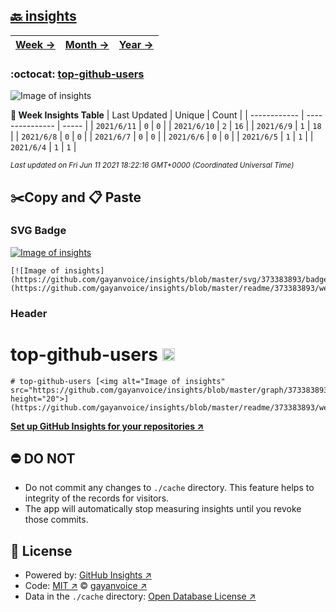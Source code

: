 ## [🔙 insights](https://github.com/gayanvoice/insights)
| [**Week →**](https://github.com/gayanvoice/insights/blob/master/readme/373383893/week.md) | [**Month →**](https://github.com/gayanvoice/insights/blob/master/readme/373383893/month.md) | [**Year →**](https://github.com/gayanvoice/insights/blob/master/readme/373383893/year.md) |
 | ------------ | --------------- | ----- |

### :octocat: [top-github-users](https://github.com/gayanvoice/top-github-users)
![Image of insights](https://github.com/gayanvoice/insights/blob/master/graph/373383893/large/week.png)

**:calendar: Week Insights Table**
| Last Updated | Unique | Count |
 | ------------ | --------------- | ----- |
 | `2021/6/11` |  `0` | `0` |
 | `2021/6/10` |  `2` | `16` |
 | `2021/6/9` |  `1` | `18` |
 | `2021/6/8` |  `0` | `0` |
 | `2021/6/7` |  `0` | `0` |
 | `2021/6/6` |  `0` | `0` |
 | `2021/6/5` |  `1` | `1` |
 | `2021/6/4` |  `1` | `1` |

<small><i>Last updated on Fri Jun 11 2021 18:22:16 GMT+0000 (Coordinated Universal Time)</i></small>

## ✂️Copy and 📋 Paste
### SVG Badge
[![Image of insights](https://github.com/gayanvoice/insights/blob/master/svg/373383893/badge.svg)](https://github.com/gayanvoice/insights/blob/master/readme/373383893/week.md)
```readme
[![Image of insights](https://github.com/gayanvoice/insights/blob/master/svg/373383893/badge.svg)](https://github.com/gayanvoice/insights/blob/master/readme/373383893/week.md)
```
### Header
# top-github-users [<img alt="Image of insights" src="https://github.com/gayanvoice/insights/blob/master/graph/373383893/small/week.png" height="20">](https://github.com/gayanvoice/insights/blob/master/readme/373383893/week.md)
```readme
# top-github-users [<img alt="Image of insights" src="https://github.com/gayanvoice/insights/blob/master/graph/373383893/small/week.png" height="20">](https://github.com/gayanvoice/insights/blob/master/readme/373383893/week.md)
```
[**Set up GitHub Insights for your repositories ↗️**](https://github.com/gayanvoice/github-insights)
## ⛔ DO NOT
- Do not commit any changes to `./cache` directory. This feature helps to integrity of the records for visitors.
- The app will automatically stop measuring insights until you revoke those commits.
## 📄 License
- Powered by: [GitHub Insights ↗️](https://github.com/gayanvoice/github-insights)
- Code: [MIT ↗️](./LICENSE) © [gayanvoice ↗️](https://github.com/gayanvoice)
- Data in the `./cache` directory: [Open Database License ↗️](https://opendatacommons.org/licenses/odbl/1-0/)
